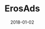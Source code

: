 ---
layout: site
title: "ErosAds"
date: 2018-01-02
categories: [community]
version: 5.0.1
major: 5
minor: 0
patch: 1
slug: erosads
link: https://www.erosads.com/
submitter: lpolepeddi
permalink: /sites/:slug
---